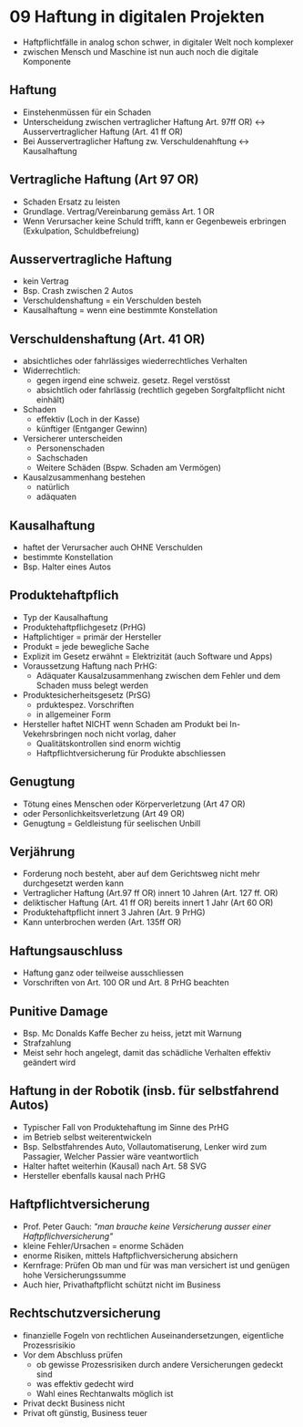 # 09 Haftung in digitalen Projekten



* Haftpflichtfälle in analog schon schwer, in digitaler Welt noch komplexer
* zwischen Mensch und Maschine ist nun auch noch die digitale Komponente

## Haftung

* Einstehenmüssen für ein Schaden
* Unterscheidung zwischen vertraglicher Haftung Art. 97ff OR\) &lt;-&gt; Ausservertraglicher Haftung \(Art. 41 ff OR\)
* Bei Ausservertraglicher Haftung zw. Verschuldenahftung &lt;-&gt; Kausalhaftung

## Vertragliche Haftung \(Art 97 OR\)

* Schaden Ersatz zu leisten
* Grundlage. Vertrag/Vereinbarung gemäss Art. 1 OR
* Wenn Verursacher keine Schuld trifft, kann er Gegenbeweis erbringen \(Exkulpation, Schuldbefreiung\)

## Ausservertragliche Haftung

* kein Vertrag
* Bsp. Crash zwischen 2 Autos
* Verschuldenshaftung = ein Verschulden besteh
* Kausalhaftung = wenn eine bestimmte Konstellation

## Verschuldenshaftung \(Art. 41 OR\)

* absichtliches oder fahrlässiges wiederrechtliches Verhalten
* Widerrechtlich:
  * gegen irgend eine schweiz. gesetz. Regel verstösst
  * absichtlich oder fahrlässig \(rechtlich gegeben Sorgfaltpflicht nicht einhält\)
* Schaden
  * effektiv \(Loch in der Kasse\)
  * künftiger \(Entganger Gewinn\)
* Versicherer unterscheiden
  * Personenschaden
  * Sachschaden
  * Weitere Schäden \(Bspw. Schaden am Vermögen\)
* Kausalzusammenhang bestehen
  * natürlich
  * adäquaten

## Kausalhaftung

* haftet der Verursacher auch OHNE Verschulden
* bestimmte Konstellation
* Bsp. Halter eines Autos

## Produktehaftpflich

* Typ der Kausalhaftung
* Produktehaftpflichgesetz \(PrHG\)
* Haftplichtiger = primär der Hersteller
* Produkt = jede bewegliche Sache
* Explizit im Gesetz erwähnt = Elektrizität \(auch Software und Apps\)
* Voraussetzung Haftung nach PrHG:
  * Adäquater Kausalzusammenhang zwischen dem Fehler und dem Schaden muss belegt werden
* Produktesicherheitsgesetz \(PrSG\)
  * prduktespez. Vorschriften
  * in allgemeiner Form
* Hersteller haftet NICHT wenn Schaden am Produkt bei In-Vekehrsbringen noch nicht vorlag, daher
  * Qualitätskontrollen sind enorm wichtig
  * Haftpflichtversicherung für Produkte abschliessen

## Genugtung

* Tötung eines Menschen oder Körperverletzung \(Art 47 OR\)
* oder Personlichkeitsverletzung \(Art 49 OR\)
* Genugtung = Geldleistung für seelischen Unbill

## Verjährung

* Forderung noch besteht, aber auf dem Gerichtsweg nicht mehr durchgesetzt werden kann
* Vertraglicher Haftung \(Art.97 ff OR\) innert 10 Jahren \(Art. 127 ff. OR\)
* deliktischer Haftung \(Art. 41 ff OR\) bereits innert 1 Jahr \(Art 60 OR\)
* Produktehaftpflicht innert 3 Jahren \(Art. 9 PrHG\)
* Kann unterbrochen werden \(Art. 135ff OR\)

## Haftungsauschluss

* Haftung ganz oder teilweise ausschliessen
* Vorschriften von Art. 100 OR und Art. 8 PrHG beachten

## Punitive Damage

* Bsp. Mc Donalds Kaffe Becher zu heiss, jetzt mit Warnung
* Strafzahlung
* Meist sehr hoch angelegt, damit das schädliche Verhalten effektiv geändert wird

## Haftung in der Robotik \(insb. für selbstfahrend Autos\)

* Typischer Fall von Produktehaftung im Sinne des PrHG
* im Betrieb selbst weiterentwickeln
* Bsp. Selbstfahrendes Auto, Vollautomatiserung, Lenker wird zum Passagier, Welcher Passier wäre veantwortlich
* Halter haftet weiterhin \(Kausal\) nach Art. 58 SVG
* Hersteller ebenfalls kausal nach PrHG

## Haftpflichtversicherung

* Prof. Peter Gauch: _"man brauche keine Versicherung ausser einer Haftpflichversicherung"_
* kleine Fehler/Ursachen = enorme Schäden
* enorme Risiken, mittels Haftpflichversicherung absichern
* Kernfrage: Prüfen Ob man und für was man versichert ist und genügen hohe Versicherungssumme
* Auch hier, Privathaftpflicht schützt nicht im Business

## Rechtschutzversicherung

* finanzielle Fogeln von rechtlichen Auseinandersetzungen, eigentliche Prozessrisikio
* Vor dem Abschluss prüfen
  * ob gewisse Prozessrisiken durch andere Versicherungen gedeckt sind
  * was effektiv gedecht wird
  * Wahl eines Rechtanwalts möglich ist
* Privat deckt Business nicht
* Privat oft günstig, Business teuer

